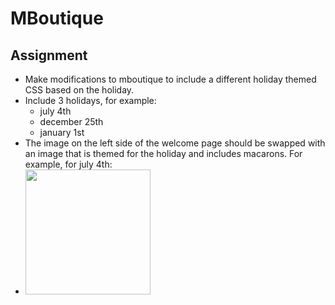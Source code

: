 # MBoutique

## Assignment

- Make modifications to mboutique to include a different holiday themed CSS based on the holiday.  
- Include 3 holidays, for example: 
  - july 4th
  - december 25th
  - january 1st
- The image on the left side of the welcome page should be swapped with an image that is themed for the holiday and includes macarons.  For example, for july 4th:
- <img src="http://s3-media1.fl.yelpcdn.com/bphoto/6JZkAjEMlCX6qV6brU3mYw/o.jpg" width="200">
